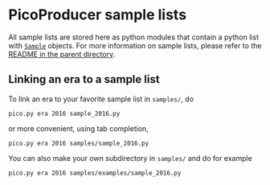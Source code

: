 # PicoProducer sample lists

All sample lists are stored here as python modules that contain a python list with
[`Sample`](../python/storage/Sample.py) objects. For more information on sample lists,
please refer to the [README in the parent directory](../#Samples).

## Linking an era to a sample list
To link an era to your favorite sample list in `samples/`, do
```
pico.py era 2016 sample_2016.py
```
or more convenient, using tab completion,
```
pico.py era 2016 samples/sample_2016.py
```
You can also make your own subdirectory in `samples/` and do for example
```
pico.py era 2016 samples/examples/sample_2016.py
```
